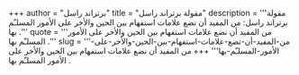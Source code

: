 +++
author = "برتراند راسل"
title = "مقولة برتراند راسل"
description = '''مقولة برتراند راسل: من المفيد أن نضع علامات استفهام بين الحين والأخر على الأمور المسلـّم بها .'''
quote = '''من المفيد أن نضع علامات استفهام بين الحين والأخر على الأمور المسلـّم بها .'''
slug = '''من-المفيد-أن-نضع-علامات-استفهام-بين-الحين-والأخر-على-الأمور-المسلـّم-بها'''
+++
من المفيد أن نضع علامات استفهام بين الحين والأخر على الأمور المسلـّم بها .
